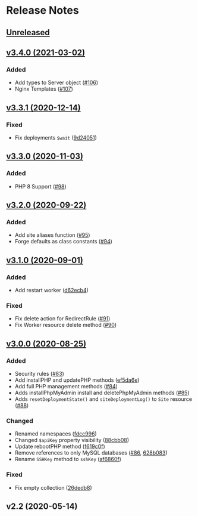 # Release Notes

## [Unreleased](https://github.com/laravel/forge-sdk/compare/v3.3.1...master)


## [v3.4.0 (2021-03-02)](https://github.com/laravel/forge-sdk/compare/v3.3.1...v3.4.0)

### Added
- Add types to Server object ([#106](https://github.com/laravel/forge-sdk/pull/106))
- Nginx Templates ([#107](https://github.com/laravel/forge-sdk/pull/107))


## [v3.3.1 (2020-12-14)](https://github.com/laravel/forge-sdk/compare/v3.3.0...v3.3.1)

### Fixed
- Fix deployments `$wait` ([9d24051](https://github.com/laravel/forge-sdk/commit/9d24051ae1cf5fd28109713b7d7712fcd80e194b))


## [v3.3.0 (2020-11-03)](https://github.com/laravel/forge-sdk/compare/v3.2.0...v3.3.0)

### Added
- PHP 8 Support ([#98](https://github.com/laravel/forge-sdk/pull/98))


## [v3.2.0 (2020-09-22)](https://github.com/laravel/forge-sdk/compare/v3.1.0...v3.2.0)

### Added
- Add site aliases function ([#95](https://github.com/laravel/forge-sdk/pull/95))
- Forge defaults as class constants ([#94](https://github.com/laravel/forge-sdk/pull/94))


## [v3.1.0 (2020-09-01)](https://github.com/laravel/forge-sdk/compare/v3.0.0...v3.1.0)

### Added
- Add restart worker ([d62ecb4](https://github.com/laravel/forge-sdk/commit/d62ecb4b654b0fa5db1dc5e8cb0131bb1ef92d27))

### Fixed
- Fix delete action for RedirectRule ([#91](https://github.com/laravel/forge-sdk/pull/91))
- Fix Worker resource delete method ([#90](https://github.com/laravel/forge-sdk/pull/90))


## [v3.0.0 (2020-08-25)](https://github.com/laravel/forge-sdk/compare/v2.2...v3.0.0)

### Added
- Security rules ([#83](https://github.com/laravel/forge-sdk/pull/83))
- Add installPHP and updatePHP methods ([ef5da6e](https://github.com/laravel/forge-sdk/commit/ef5da6e2c30ffb58674fb2984e8d4a0c31e6ac2c))
- Add full PHP management methods ([#84](https://github.com/laravel/forge-sdk/pull/84))
- Adds installPhpMyAdmin install and deletePhpMyAdmin methods ([#85](https://github.com/laravel/forge-sdk/pull/85))
- Adds `resetDeploymentState()` and `siteDeploymentLog()` to `Site` resource ([#88](https://github.com/laravel/forge-sdk/pull/88))

### Changed
- Renamed namespaces ([fdcc996](https://github.com/laravel/forge-sdk/commit/fdcc996209681e252ddc060ee983fec327af10de))
- Changed `$apiKey` property visibility ([88cbb08](https://github.com/laravel/forge-sdk/commit/88cbb08014b3ea3768e47c3a9e14367b7d10f59f))
- Update rebootPHP method ([f619c0f](https://github.com/laravel/forge-sdk/commit/f619c0f57dbd3b632b5e424f2288135f811719a1))
- Remove references to only MySQL databases ([#86](https://github.com/laravel/forge-sdk/pull/86), [628b083](https://github.com/laravel/forge-sdk/commit/628b08303a3801e9279ea2b561e7d899327992bb))
- Rename `SSHKey` method to `sshKey` ([af6860f](https://github.com/laravel/forge-sdk/commit/af6860f505fff7a8cff623ab32e3edab73f79559))

### Fixed
- Fix empty collection ([26dedb8](https://github.com/laravel/forge-sdk/commit/26dedb8ca7dfac49d0f6fe35d3444eb3d0a52a7b))


## v2.2 (2020-05-14)
